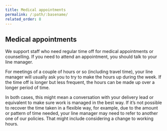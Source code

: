 ```yaml
---
title: Medical appointments
permalink: /:path/:basename/
related_order: 8 
---
```


## Medical appointments

We support staff who need regular time off for medical appointments or counselling. If you need to attend an appointment, you should talk to your line manager. 

For meetings of a couple of hours or so (including travel time), your line manager will usually ask you to try to make the hours up during the week. If the time off is longer but less frequent, the hours can be made up over a longer period of time. 

In both cases, this might mean a conversation with your delivery lead or equivalent to make sure work is managed in the best way.  If it’s not possible to recover the time taken in a flexible way, for example, due to the amount or pattern of time needed, your line manager may need to refer to another one of our policies. That might include considering a change to working hours.